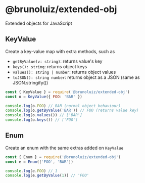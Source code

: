 # @brunoluiz/extended-obj

Extended objects for JavaScript

## KeyValue

Create a key-value map with extra methods, such as

- `getByValue(v: string)`: returns value's key
- `keys(): string`: returns object keys
- `values(): string | number`: returns object values
- `toJSON(): string number`: returns object as a JSON (same as JSON.stringify())

```js
const { KeyValue } = require('@brunoluiz/extended-obj')
const o = KeyValue({ FOO: 'BAR' })

console.log(o.FOO) // BAR (normal object behaviour)
console.log(o.getByValue('BAR')) // FOO (returns value key)
console.log(o.values()) // ['BAR']
console.log(o.keys()) // ['FOO']
```

## Enum

Create an enum with the same extras added on `KeyValue`

```js
const { Enum } = require('@brunoluiz/extended-obj')
const e = Enum(['FOO', 'BAR'])

console.log(e.FOO) // 1
console.log(e.getByValue(1)) // 'FOO'
```
